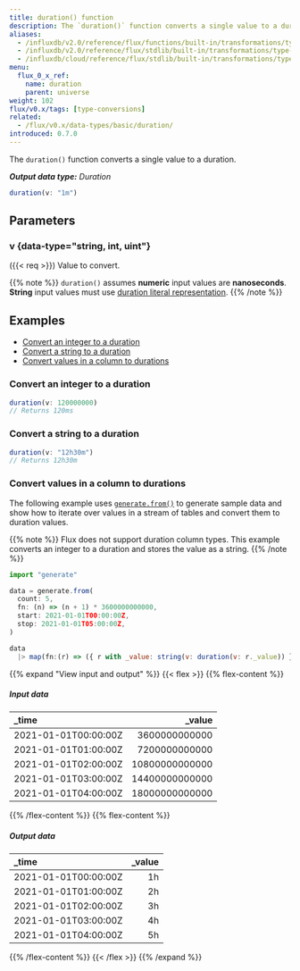 ```yaml
---
title: duration() function
description: The `duration()` function converts a single value to a duration.
aliases:
  - /influxdb/v2.0/reference/flux/functions/built-in/transformations/type-conversions/duration/
  - /influxdb/v2.0/reference/flux/stdlib/built-in/transformations/type-conversions/duration/
  - /influxdb/cloud/reference/flux/stdlib/built-in/transformations/type-conversions/duration/
menu:
  flux_0_x_ref:
    name: duration
    parent: universe
weight: 102
flux/v0.x/tags: [type-conversions]
related:
  - /flux/v0.x/data-types/basic/duration/
introduced: 0.7.0
---
```


The `duration()` function converts a single value to a duration.

_**Output data type:** Duration_

```js
duration(v: "1m")
```

## Parameters

### v {data-type="string, int, uint"}
({{< req >}})
Value to convert.

{{% note %}}
`duration()` assumes **numeric** input values are **nanoseconds**.
**String** input values must use [duration literal representation](/flux/v0.x/spec/lexical-elements/#duration-literals).
{{% /note %}}

## Examples

- [Convert an integer to a duration](#convert-an-integer-to-a-duration)
- [Convert a string to a duration](#convert-a-string-to-a-duration)
- [Convert values in a column to durations](#convert-values-in-a-column-to-durations)

### Convert an integer to a duration
```js
duration(v: 120000000)
// Returns 120ms
```

### Convert a string to a duration
```js
duration(v: "12h30m")
// Returns 12h30m
```

### Convert values in a column to durations
The following example uses [`generate.from()`](/flux/v0.x/stdlib/generate/from/)
to generate sample data and show how to iterate over values in a stream of tables
and convert them to duration values.

{{% note %}}
Flux does not support duration column types.
This example converts an integer to a duration and stores the value as a string.
{{% /note %}}

```js
import "generate"

data = generate.from(
  count: 5,
  fn: (n) => (n + 1) * 3600000000000,
  start: 2021-01-01T00:00:00Z,
  stop: 2021-01-01T05:00:00Z,
)

data
  |> map(fn:(r) => ({ r with _value: string(v: duration(v: r._value)) }))
```

{{% expand "View input and output" %}}
{{< flex >}}
{{% flex-content %}}

##### Input data
| _time                |         _value |
| :------------------- | -------------: |
| 2021-01-01T00:00:00Z |  3600000000000 |
| 2021-01-01T01:00:00Z |  7200000000000 |
| 2021-01-01T02:00:00Z | 10800000000000 |
| 2021-01-01T03:00:00Z | 14400000000000 |
| 2021-01-01T04:00:00Z | 18000000000000 |

{{% /flex-content %}}
{{% flex-content %}}

##### Output data
| _time                | _value |
| :------------------- | -----: |
| 2021-01-01T00:00:00Z |     1h |
| 2021-01-01T01:00:00Z |     2h |
| 2021-01-01T02:00:00Z |     3h |
| 2021-01-01T03:00:00Z |     4h |
| 2021-01-01T04:00:00Z |     5h |

{{% /flex-content %}}
{{< /flex >}}
{{% /expand %}}
